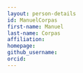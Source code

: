 ```yaml
---
layout: person-details
id: ManuelCorpas
first-name: Manuel
last-name: Corpas
affiliation:
homepage:
github_username:
orcid:
---
```

